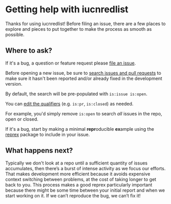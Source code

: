 # Getting help with iucnredlist

Thanks for using iucnredlist!
Before filing an issue, there are a few places to explore and pieces to put together to make the process as smooth as possible.

## Where to ask?

If it's a bug, a question or feature request please [file an issue](https://github.com/IUCN-UK/iucnredlist/issues/new).  

Before opening a new issue, be sure to [search issues and pull requests](https://github.com/IUCN-UK/iucnredlist/issues) to make sure it hasn't been reported and/or already fixed in the development version.

By default, the search will be pre-populated with `is:issue is:open`.

You can [edit the qualifiers](https://help.github.com/articles/searching-issues-and-pull-requests/)  (e.g. `is:pr`, `is:closed`) as needed. 

For example, you'd simply remove `is:open` to search _all_ issues in the repo, open or closed.

If it's a bug, start by making a minimal **repr**oducible **ex**ample using the  [reprex](https://reprex.tidyverse.org/) package to include in your issue.

## What happens next?

Typically we don't look at a repo until a sufficient quantity of issues accumulates, then there’s a burst of intense activity as we focus our efforts. 
That makes development more efficient because it avoids expensive context switching between problems, at the cost of taking longer to get back to you. 
This process makes a good reprex particularly important because there might be some time between your initial report and when we start working on it.
If we can’t reproduce the bug, we can’t fix it!
